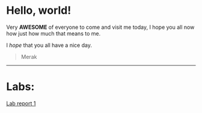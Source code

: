 # Hello, world!

Very **AWESOME** of everyone to come and visit me today, I hope you all now how just how much that means to me.

I *hope* that you all have a nice day.

> Merak

---

# Labs:

[Lab report 1](cse15l-lab-reports/labs/lab-report-1-week-0.html)